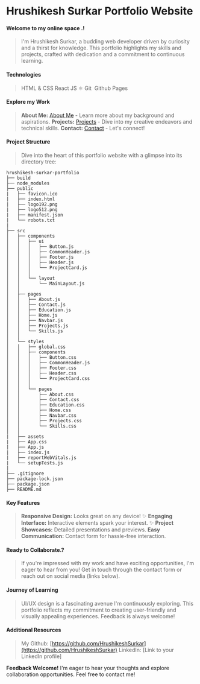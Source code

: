# Hrushikesh Surkar Portfolio Website

#### Welcome to my online space .!

> I'm Hrushikesh Surkar, a budding web developer driven by curiosity and a thirst for knowledge. This portfolio highlights my skills and projects, crafted with dedication and a commitment to continuous learning.

#### Technologies

> HTML & CSS
> React JS ⚛️
> Git ️
> Github Pages

#### Explore my Work

> **About Me:** [About Me](about.html) - Learn more about my background and aspirations.
> **Projects:** [Projects](projects.html) - Dive into my creative endeavors and technical skills.
> **Contact:** [Contact](contact.html) - Let's connect!

#### Project Structure

> Dive into the heart of this portfolio website with a glimpse into its directory tree:

```
hrushikesh-surkar-portfolio
├── build
├── node_modules
├── public
|   ├── favicon.ico
|   ├── index.html
|   ├── logo192.png
|   ├── logo512.png
|   ├── manifest.json
|   └── robots.txt
|
├── src
│   ├── components
│   │   ├── ui
│   │   │   ├── Button.js
│   │   │   ├── CommonHeader.js
│   │   │   ├── Footer.js
│   │   │   ├── Header.js
│   │   │   └── ProjectCard.js
│   │   │
│   │   └── layout
│   │       └── MainLayout.js
│   │
│   ├── pages
│   │   ├── About.js
│   │   ├── Contact.js
│   │   ├── Education.js
│   │   ├── Home.js
│   │   ├── Navbar.js
│   │   ├── Projects.js
│   │   └── Skills.js
│   │
│   └── styles
│   │   ├── global.css
│   │   ├── components
│   │   │   ├── Button.css
│   │   │   ├── CommonHeader.js
│   │   │   ├── Footer.css
│   │   │   ├── Header.css
│   │   │   └── ProjectCard.css
│   │   │
│   │   └── pages
│   │       ├── About.css
│   │       ├── Contact.css
│   │       ├── Education.css
│   │       ├── Home.css
│   │       ├── Navbar.css
│   │       ├── Projects.css
│   │       └── Skills.css
│   │
|   ├── assets
|   ├── App.css
|   ├── App.js
|   ├── index.js
|   ├── reportWebVitals.js
|   └── setupTests.js
|
├── .gitignore
├── package-lock.json
├── package.json
├── README.md
```

#### Key Features

> **Responsive Design:** Looks great on any device! ✨
> **Engaging Interface:** Interactive elements spark your interest. ✨
> **Project Showcases:** Detailed presentations and previews.
> **Easy Communication:** Contact form for hassle-free interaction.

#### Ready to Collaborate.?

> If you're impressed with my work and have exciting opportunities, I'm eager to hear from you! Get in touch through the contact form or reach out on social media (links below).

#### Journey of Learning

> UI/UX design is a fascinating avenue I'm continuously exploring. This portfolio reflects my commitment to creating user-friendly and visually appealing experiences. Feedback is always welcome!

#### Additional Resources

> My Github: [https://github.com/HrushikeshSurkar](https://github.com/HrushikeshSurkar)
> LinkedIn: [Link to your LinkedIn profile]

**Feedback Welcome!**
I'm eager to hear your thoughts and explore collaboration opportunities. Feel free to contact me!
